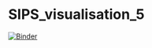 # SIPS_visualisation_5

[![Binder](https://mybinder.org/badge_logo.svg)](https://mybinder.org/v2/gh/ajstewartlang/SIPS_visualisation_5/master?urlpath=rstudio)
